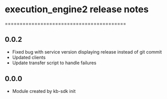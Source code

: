 # execution_engine2 release notes
=========================================
## 0.0.2

*  Fixed bug with service version displaying release instead of git commit
*  Updated clients
*  Update transfer script to handle failures

## 0.0.0

*  Module created by kb-sdk init
